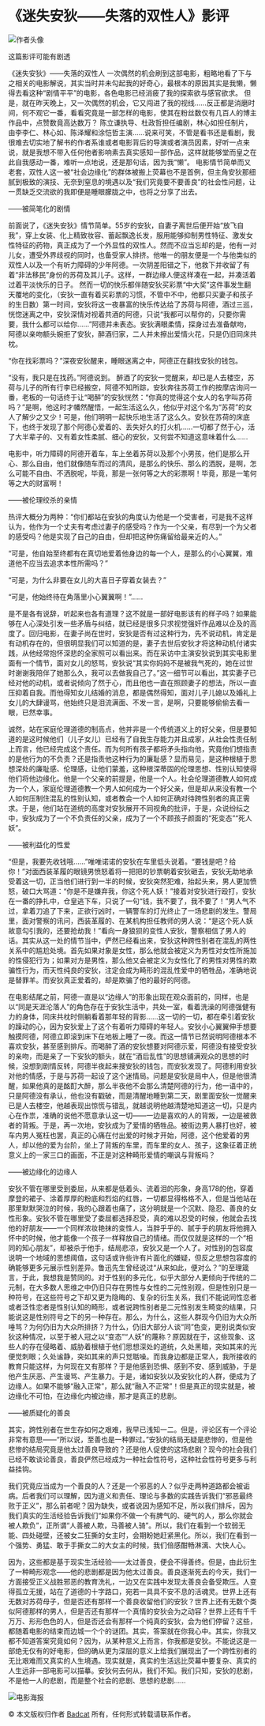 # 《迷失安狄——失落的双性人》影评

![作者头像](https://img3.doubanio.com/icon/u195755358-2.jpg)

这篇影评可能有剧透

《迷失安狄》——失落的双性人 一次偶然的机会刷到这部电影，粗略地看了下与之相关的电影解说，其实当时并未勾起我的好奇心，最根本的原因其实是我懒，懒得去看这种“剧情平平”的电影，各色电影已经消疲了我的探索欲与感官欲求。 但是，就在昨天晚上，又一次偶然的机会，它又闯进了我的视线……反正都是消磨时间，何不观它一番，看看究竟是一部怎样的电影，使其在粉丝数仅有几百人的博主作品中，点赞数竟高达数万？ 陈立谦执导、杜政哲担任编剧，林心如担任制片，由李李仁、林心如、陈泽耀和涂恺哲主演……说来可笑，不管是看书还是看剧，我很难去切实地了解书的作者系谁或者电影背后的导演或者演员因素，好听一点来说，就是我想不带入任何他者影响素去真实感知一部作品，这样就能够堂而皇之在此自我感动一番，难听一点地说，还是那句话，因为我“懒”。 电影情节简单而又老套，双性人这一被“社会边缘化”的群体被搬上荧幕也不是首例，但主角安狄那细腻到极致的演技、无奈到窒息的境遇以及“我们究竟要不要善良”的社会性问题，让一贯缺乏交流欲的我即便是睡眼朦胧之中，也将之分享了出去。

——被简笔化的剧情

前面说了，《迷失安狄》情节简单。55岁的安狄，自妻子离世后便开始“放飞自我”，穿上女装、化上精致妆容、蓄起飘逸长发，服用能够抑制男性特征、激发女性特征的药物，真正成为了一个外显性的双性人。然而不应当忘却的是，他有一对儿女，遭受外界歧视的同时，也备受家人排挤。他唯一的朋友便是一个与他类似的双性人以及一个有听力障碍的少年阿德。一次阴差阳错之下，他救下并收留了有着“非法移民”身份的苏荷及其儿子。这样，一群边缘人便这样凑在一起，并凑活着过着平淡快乐的日子。 然而一切的快乐都伴随安狄买彩票“中大奖”这件事发生翻天覆地的变化，（安狄一直有着买彩票的习惯，不管中不中，他都只买妻子和孩子的生日数）第一时间，安狄将这一夜暴富的快乐传达给了苏荷与阿德，酒过三巡，恍惚迷离之中，安狄深情对视着共酒的阿德，只说“我都可以帮你的，只要你需要，我什么都可以给你……”阿德并未表态。安狄满眼柔情，探身过去准备献吻，阿德以亲吻额头婉拒了安狄，醉酒归家，二人并未擦出爱情火花，只是仍旧同床共枕。

“你在找彩票吗？”深夜安狄醒来，睡眼迷离之中，阿德正在翻找安狄的钱包。

“没有，我只是在找药。”阿德说到。 醉酒了的安狄一觉醒来，却已是人去楼空，苏荷与儿子的所有行李已经搬空，阿德不知所踪，安狄奔往苏荷工作的按摩店询问一番，老板的一句话终于让“喝醉”的安狄恍然：“你真的觉得这个女人的名字叫苏荷吗？”是啊，他这时才幡然醒悟，一起生活这么久，他似乎对这个名为“苏荷”的女人了解少之又少！可是，他们明明一起快乐地生活了这么久。安狄在苏荷的床底下，也终于发现了那个阿德心爱着的、丢失好久的打火机……一切都了然于心，活了大半辈子的、又有着女性柔腻、细心的安狄，又何尝不知道这意味着什么……

电影中，听力障碍的阿德开着车，车上坐着苏荷以及那个小男孩，他们是那么开心、那么自由，他们就像随车而过的清风，是那么的快乐、那么的洒脱，是啊，怎么可能不自由、不洒脱呢，毕竟，那是一张何等之大的彩票啊！毕竟，那是一笔何等之大的财富啊！

——被伦理绞杀的亲情

热评大概分为两种：“你们都站在安狄的角度认为他是一个受害者，可是我不这样认为，他作为一个丈夫有考虑过妻子的感受吗？作为一个父亲，有尽到一个为父者的感受吗？他是实现了自己的自由，但却把这种伤痛留给最亲近的人。”

“可是，他自始至终都有在真切地爱着他身边的每一个人，是那么的小心翼翼，难道他不应当去追求本性所需吗？”

“可是，为什么非要在女儿的大喜日子穿着女装去？”

“可是，他始终待在角落里小心翼翼啊！”……

是不是各有说辞，听起来也各有道理？这不就是一部好电影该有的样子吗？如果能够在人心深处引发一些矛盾与纠结，就已经是很多只求视觉强奸作品难以企及的高度了。回归电影，在妻子尚在世时，安狄是否有过这种行为，先不说动机，肯定是有动机存在的，但很明显我们可以知道的是，妻子去世后安狄才将这种动机付诸实践，从他经常抱怀深悲的全家照可以看出来。而在采访中主演安狄说到其实电影里面有一个情节，面对女儿的怒骂，安狄说“其实你妈妈不是被我气死的，她在过世时谢谢我陪伴了她那么久，我可以去做我自己了。”这一细节可以看出，其实妻子已经对他的动机，或者说倾向了然于心，而且他也一直在照顾妻子的想法，所以一直压抑着自我。而他得知女儿结婚的消息，都是偶然得知，面对儿子儿媳以及婚礼上女儿的大肆谩骂，他始终只是泪流满面、不发一言，是啊，只要能够偷偷去看一眼，已然幸事。

诚然，站在家庭伦理道德的制高点，他并非是一个传统道义上的好父亲，但是要知道的是这时候他们（儿子女儿）已经有了自我生存能力并且成家，从社会性责任制上而言，他已经完成这个责任。而为何所有孩子都将矛头指向他，究竟他们想指责的是他行为的不负责？还是指责他这种行为的廉耻感？显而易见，是这种根植于思想深处的廉耻感、伦理感，让他们蒙羞，这种根深蒂固的伦理思想、性别认知使得他们将他边缘化。他是一个父亲的前提是，他是一个人。社会伦理道德教人如何成为一个人，家庭伦理道德教一个男人如何成为一个好父亲，但是却从来没有教一个人如何压制住混乱的性别认知，或者教会一个人如何正确对待跨性别者的真正需求。于是，他们站在道统的高度对安狄展开不同视角的批评，于是，众说纷纭之中，安狄成为了一个不负责任的父亲，成为了一个不顾孩子颜面的“死变态”“死人妖”。

——被利益化的性爱

“但是，我要先收钱哦……”唯唯诺诺的安狄在车里低头说着。“要钱是吧？给你！”对面西装革履的眼镜男愤怒着将一把把的钞票朝着安狄砸去，安狄无助地承受着这一切，正当他们进行到一半的时候，安狄突然犯难，抬起头来，男人更加愤怒，破口大骂道：“你是不是嫌弃我，你这个死人妖！”接着对安狄进行殴打，安狄在一番的挣扎中，仓皇逃下车，只说了一句“钱，我不要了，我不要了！”男人气不过，拿着刀追了下来，正欲行凶时，一辆警车的灯光终止了一场悲剧的发生。警局里，面对警察的讯问，西装革履的、在某机构担任教师的男人说：“是这个死人妖故意勾引我的，还要抢劫我！”看向一身狼狈的变性人安狄，警察相信了男人的话。其实从这一处的情节当中，俨然已经看出来，安狄这种跨性别者在混乱的两性关系中的尴尬处境。首先如果对象是女性，那么他就会被定义为男性对女性所施加的性侵犯行为；如果对方是男性，那么他又会被定义为女性化了的男性对男性的欺骗性行为，而天性纯良的安狄，注定会成为畸形的混乱性爱中的牺牲品，准确地说是替罪羊。而安狄真正爱着的，却是欺骗了他的最好的阿德。

在电影结尾之前，阿德一直是以“边缘人”的形象出现在观众面前的，同样，也是以“同是天涯沦落人”的角色存在于安狄生活中，共处一室，看着洗澡的阿德强健有力的身体，同床共枕时侧躺看着那年轻的背影……这一切的一切，都在牵引着安狄的躁动的心，因为安狄爱上了这个有着听力障碍的年轻人。安狄小心翼翼伸手想要触摸阿德，阿德立即滚到床下在地板上睡了一夜。而这一情节已然说明阿德根本不喜欢安狄，甚至感到排斥。而喝醉了酒的安狄想要对阿德示爱，阿德没有接受安狄的亲吻，而是亲了一下安狄的额头，就在“酒后乱性”的思想铺满观众的思想的时候，没想到剧情反转，阿德半夜起来搜安狄的钱包，而安狄发现了。阿德利用安狄对他的情感，于是与苏荷一起设了这个迷情局。问题是安狄是局中人，但是他很清醒，如果他真的是酩酊大醉，那么半夜他不会那么清楚阿德的行为，他一语中的，只是阿德没有承认，他也没有戳破，而是清醒地睡到第二天，剧里面安狄一觉醒来已是人去楼空，他越表现出惊慌与错乱，就越说明他越清楚地知道这一切，只是内心在作祟，准确的说他不愿意承认这一切——一边是喜欢的人的背叛，一边是被救者的背叛。于是，再一次地，安狄成为了爱情的牺牲品。被街边男人暴打也好，被车内男人冤枉也罢，真正的心痛在付出爱的时候才开始，阿德，这个他爱着的男人，却以他的爱为台阶，坐上了背叛的车里，而车里的女人、孩子，这象征着正统意义上的一家三口的画面，不正是对这种畸形爱情的嘲讽与背叛吗？

——被边缘化的边缘人

安狄不管在哪里受到委屈，从来都是低着头、流着泪的形象，身高178的他，穿着摩登的裙子、涂着厚厚的粉底和烈焰的红唇，一切都显得格格不入，但是当他站在那里默默哭泣的时候，我的心跟着也痛了，这分明就是一个沉默、隐忍、善良的女性形象。安狄不管在哪里受了委屈都选择忍受，真的难以忍受的时候，他就会去找他的好朋友——一个同样浓妆艳抹的变性人，当胖乎乎的、腻乎乎的朋友将他拥入怀中的时候，他才能像一个孩子一样释放自己的情绪。而仅仅就是这样的一个“相同的知心朋友”，却被杀于他手，结局悲凉，安狄又是一个人了。对性别的包容度说明一个地域的思想阈值，这句话或许些许有片面化的嫌疑，但反之思想包容度的确能够更多元展示性别差异。鲁迅先生曾经说过“从来如此，便对么？”的至理箴言，于此，我想我是赞同的。对于性别的多元化，似乎大部分人更倾向于传统的二元制，在大多数人思维之中仍旧只存在男性与女性的二元性别观，但是性别只是一种符号，在这些符号之下却又更为隐晦的、复杂的衍生关系，我们不能说同性恋者或者泛性恋者是性别认知的畸形，或者说跨性别者是二元性别发生畸变的结果，只能说这是性别符号之下的另一种存在。那么，为什么，这些人群现今仍旧为大众所唾骂？为何仍旧为大众所排挤？为什么，仍旧大部分人谈“同”色变，更别说类似安狄这种情况，以至于被人冠之以“变态”“人妖”的蔑称？原因就在于，这些现象、这些人的存在侵略着、威胁着根植于他们思想深处的道统，久处黑暗，突如其来的光便觉刺眼；久处谧静，突如其来的声只觉聒噪。而我身边都是正常人，我所接收的教育只能这样，为何现在又有那样？于是他感到恐惧、感到不安、感到威胁，于是他产生厌恶、产生谩骂、产生暴力。于是，诸如安狄以及安狄化的人群，便成为了边缘人。如果不能够“融入正常”，那么就“融入不正常”！但是真正的现实就是，被边缘化不可怕，在边缘化内被边缘，那才是真正的悲剧。

——被质疑化的善良

其实，跨性别者在世生存如何之艰难，我早已浅知一二。但是，评论区有一个评论非常有意思——“所以说，至善也是一种罪过。”安狄的结局无疑是悲惨的，但是他悲惨的结局究竟是他太过善良导致的？还是他人促使的这场悲剧？现今的社会我们已经不敢谈论善良，善良俨然已经成为一种社会性符号，这种社会性符号更多与利益挂钩。

我们究竟应当成为一个善良的人？还是一个邪恶的人？似乎走两种道路都会被诟病。后者我们可以理解，因为道义和责任、理论与多数的实践告诉我们“邪恶最终败于正义”，那么前者呢？因为缺失，或者说因为感知不足，所以我们排斥，因为我们真实的生活经验告诉我们“如果你不做一个有脾气的、硬气的人，那么你就会被人欺负”，正所谓“人善被人欺，马善被人骑”。所以，我们在看到一个软弱无能、四处碰壁，还被女二狂撕的女主时，会期盼她赶紧黑化。所以，我们在看到一个强势、勇猛、敢于手撕女二的大女主的时候，我们倍感酣畅淋漓、大快人心。

因为，这些都是基于现实生活经验——太过善良，便会不得善终。但是，由此衍生了一种畸形观念——他的悲剧都是因为他太过善良。善良逐渐死去的今天，我们一方面接受正义战胜邪恶的教育洗礼，一边又在实践中发现太善良会备受欺压。人变得孤立无援，站在了道德的十字路口，宛若一具具不安不息的活魂灵。世界上还有无数对苏荷母子，但是否还有那样一个善良收留他们的安狄？世界上还有无数个类似阿德那样的男人，但是否还有那样一个真情的安狄会为之动容？世界上还有千千万万、形形色色的人，但是否还会有那样一个纯真的安狄，会为他们停留？这些，都随着电影的结束而边城一个个的谜团。其实，答案就在你我心中。其实，你我又都不知道答案究竟如何？因为，从某种意义上而言，你我都是安狄。不能说这是一部绝无仅有的好电影，但的确从更为深层的意义上给我们展现出了一个跨性别者的无比艰难而又真实的人生境遇。现实就是，真实的生活远比荧幕中要复杂、真实的人生远非一部电影可以描摹。安狄何去何从，我们不知。我们只知，安狄的悲剧，不是他一人的悲剧，而是整个社会的悲剧、思想的悲剧……

![电影海报](https://img3.doubanio.com/view/thing_review/l/public/p7625982.webp)

© 本文版权归作者 [Badcat](https://www.douban.com/people/195755358/) 所有，任何形式转载请联系作者。